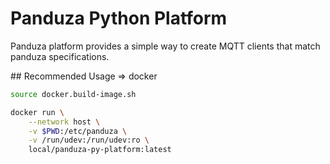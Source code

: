 # Panduza Python Platform

Panduza platform provides a simple way to create MQTT clients that match panduza specifications.

## Recommended Usage => docker

```bash
source docker.build-image.sh
```

```bash
docker run \
    --network host \
    -v $PWD:/etc/panduza \
    -v /run/udev:/run/udev:ro \
    local/panduza-py-platform:latest
```
